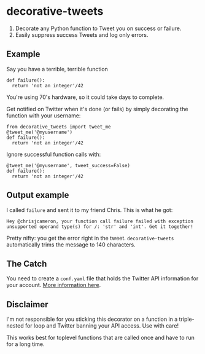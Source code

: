# decorative-tweets

1. Decorate any Python function to Tweet you on success or failure.
2. Easily suppress success Tweets and log only errors.

## Example

Say you have a terrible, terrible function

    def failure():
      return 'not an integer'/42

You're using 70's hardware, so it could take days to complete.

Get notified on Twitter when it's done (or fails) by simply decorating the function with your username:

    from decorative_tweets import tweet_me
    @tweet_me('@myusername')
    def failure():
      return 'not an integer'/42

Ignore successful function calls with:

    @tweet_me('@myusername', tweet_success=False)
    def failure():
      return 'not an integer'/42

## Output example

I called `failure` and sent it to my friend Chris. This is what he got:

    Hey @chrisjcameron, your function call failure failed with exception unsupported operand type(s) for /: 'str' and 'int'. Get it together!

Pretty nifty: you get the error right in the tweet. `decorative-tweets` automatically trims the message to 140 characters.

## The Catch

You need to create a `conf.yaml` file that holds the Twitter API information for your account. [More information here](https://dev.twitter.com/overview/documentation). 

## Disclaimer

I'm not responsible for you sticking this decorator on a function in a triple-nested for loop and Twitter banning your API access. Use with care!

This works best for toplevel functions that are called once and have to run for a long time.
